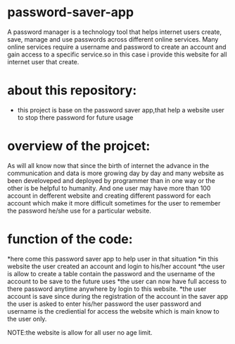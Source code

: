 # password-saver-app
A password manager is a technology tool that helps internet users create, save, manage and use passwords across different online services. Many online services require a username and password to create an account and gain access to a specific service.so in this case i provide this website for all internet user that create.

# about this repository:
* this project is base on the password saver app,that help a website user to stop there password for future usage

# overview of the projcet:
As will all know now that since the birth of internet the advance in the communication and data is more growing day by day
and many website as been develoveped and deployed by programmer than in one way or the other is be helpful to humanity.
And one user may have more than 100 account in defferent website and creating different password for each account which make it more 
difficult sometimes for the user to remember the password he/she use for a particular website.

# function of the code:
*here come this password saver app to help user in that situation
*in this website the user created an account and login to his/her account 
*the user is allow to create a table contain the password and the username of the account to be save to the future uses
*the user can now have full access to there password anytime anywhere by login to this website.
*the user account is save since during the registration of the account in the saver app the user is asked to enter his/her password
the user password and username is the crediential for access the website which is main know to the user only.

NOTE:the website is allow for all user no age limit.
